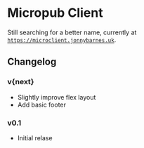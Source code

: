 # Micropub Client

Still searching for a better name, currently at [`https://microclient.jonnybarnes.uk`](https://microclient.jonnybarnes.uk).

## Changelog

### v{next}
  - Slightly improve flex layout
  - Add basic footer

### v0.1
  - Initial relase